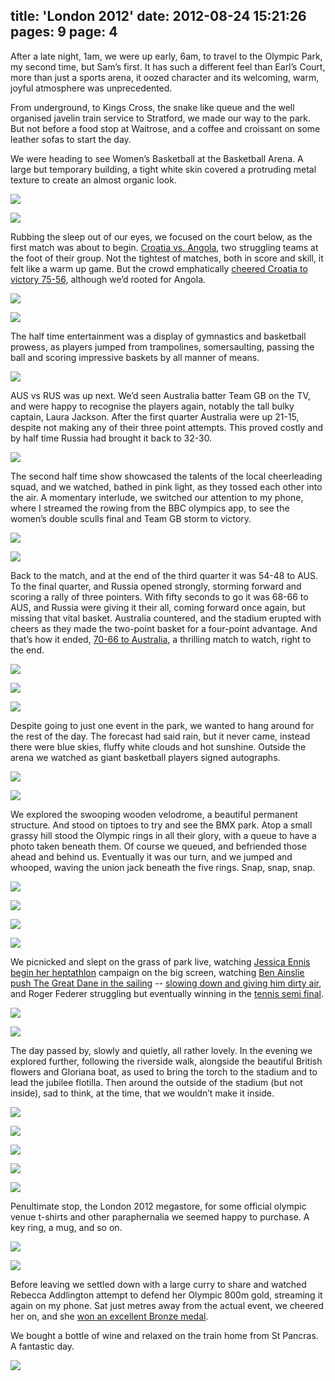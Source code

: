 title: 'London 2012'
date: 2012-08-24 15:21:26
pages: 9
page: 4
---

After a late night, 1am, we were up early, 6am, to travel to the Olympic Park, my second time, but Sam’s first. It has such a different feel than Earl’s Court, more than just a sports arena, it oozed character and its welcoming, warm, joyful atmosphere was unprecedented.

From underground, to Kings Cross, the snake like queue and the well organised javelin train service to Stratford, we made our way to the park. But not before a food stop at Waitrose, and a coffee and croissant on some leather sofas to start the day.

We were heading to see Women’s Basketball at the Basketball Arena. A large but temporary building, a tight white skin covered a protruding metal texture to create an almost organic look.

[![](http://host.trivialbeing.org/up/small/olympics-027.jpg)](http://host.trivialbeing.org/up/olympics-027.jpg)

[![](http://host.trivialbeing.org/up/small/olympics-029.jpg)](http://host.trivialbeing.org/up/olympics-029.jpg)

Rubbing the sleep out of our eyes, we focused on the court below, as the first match was about to begin. [Croatia vs. Angola](http://www.bbc.co.uk/sport/olympics/2012/live-video/p00w300q), two struggling teams at the foot of their group. Not the tightest of matches, both in score and skill, it felt like a warm up game. But the crowd emphatically [cheered Croatia to victory 75-56](http://london2012.bbc.co.uk/basketball/event/women/match=bkw400a10/index.html), although we’d rooted for Angola.

[![](http://host.trivialbeing.org/up/small/olympics-030.jpg)](http://host.trivialbeing.org/up/olympics-030.jpg)

[![](http://host.trivialbeing.org/up/small/olympics-031.jpg)](http://host.trivialbeing.org/up/olympics-031.jpg)

The half time entertainment was a display of gymnastics and basketball prowess, as players jumped from trampolines, somersaulting, passing the ball and scoring impressive baskets by all manner of means.

[![](http://host.trivialbeing.org/up/small/olympics-032.jpg)](http://host.trivialbeing.org/up/olympics-032.jpg)

AUS vs RUS was up next. We’d seen Australia batter Team GB on the TV, and were happy to recognise the players again, notably the tall bulky captain, Laura Jackson. After the first quarter Australia were up 21-15, despite not making any of their three point attempts. This proved costly and by half time Russia had brought it back to 32-30\.

[![](http://host.trivialbeing.org/up/small/olympics-034.jpg)](http://host.trivialbeing.org/up/olympics-034.jpg)

The second half time show showcased the talents of the local cheerleading squad, and we watched, bathed in pink light, as they tossed each other into the air. A momentary interlude, we switched our attention to my phone, where I streamed the rowing from the BBC olympics app, to see the women’s double sculls final and Team GB storm to victory.

[![](http://host.trivialbeing.org/up/small/olympics-035.jpg)](http://host.trivialbeing.org/up/olympics-035.jpg)

[![](http://host.trivialbeing.org/up/small/olympics-036.jpg)](http://host.trivialbeing.org/up/olympics-036.jpg)

Back to the match, and at the end of the third quarter it was 54-48 to AUS. To the final quarter, and Russia opened strongly, storming forward and scoring a rally of three pointers. With fifty seconds to go it was 68-66 to AUS, and Russia were giving it their all, coming forward once again, but missing that vital basket. Australia countered, and the stadium erupted with cheers as they made the two-point basket for a four-point advantage. And that’s how it ended, [70-66 to Australia](http://london2012.bbc.co.uk/basketball/event/women/match=bkw400b10/index.html), a thrilling match to watch, right to the end.

[![](http://host.trivialbeing.org/up/small/olympics-037.jpg)](http://host.trivialbeing.org/up/olympics-037.jpg)

[![](http://host.trivialbeing.org/up/small/olympics-038.jpg)](http://host.trivialbeing.org/up/olympics-038.jpg)

[![](http://host.trivialbeing.org/up/small/olympics-040.jpg)](http://host.trivialbeing.org/up/olympics-040.jpg)

Despite going to just one event in the park, we wanted to hang around for the rest of the day. The forecast had said rain, but it never came, instead there were blue skies, fluffy white clouds and hot sunshine. Outside the arena we watched as giant basketball players signed autographs.

[![](http://host.trivialbeing.org/up/small/olympics-043.jpg)](http://host.trivialbeing.org/up/olympics-043.jpg)

[![](http://host.trivialbeing.org/up/small/olympics-044.jpg)](http://host.trivialbeing.org/up/olympics-044.jpg)

We explored the swooping wooden velodrome, a beautiful permanent structure. And stood on tiptoes to try and see the BMX park. Atop a small grassy hill stood the Olympic rings in all their glory, with a queue to have a photo taken beneath them. Of course we queued, and befriended those ahead and behind us. Eventually it was our turn, and we jumped and  whooped, waving the union jack beneath the five rings. Snap, snap, snap.

[![](http://host.trivialbeing.org/up/small/olympics-046.jpg)](http://host.trivialbeing.org/up/olympics-046.jpg)

[![](http://host.trivialbeing.org/up/small/olympics-047.jpg)](http://host.trivialbeing.org/up/olympics-047.jpg)

[![](http://host.trivialbeing.org/up/small/olympics-049.jpg)](http://host.trivialbeing.org/up/olympics-049.jpg)

[![](http://host.trivialbeing.org/up/small/olympics-042.jpg)](http://host.trivialbeing.org/up/olympics-042.jpg)

We picnicked and slept on the grass of park live, watching [Jessica Ennis begin her heptathlon](http://www.bbc.co.uk/sport/olympics/2012/schedule-results/athletics/20120803#start-time-1000) campaign on the big screen, watching [Ben Ainslie push The Great Dane in the sailing](http://london2012.bbc.co.uk/sailing/event/finn-men/phase=sam002910/index.html) -- [slowing down and giving him dirty air](http://www.bbc.co.uk/sport/olympics/2012/live-video/p00w305z), and Roger Federer struggling but eventually winning in the [tennis semi final](http://london2012.bbc.co.uk/tennis/event/men-singles/match=tem001201/index.html).

[![](http://host.trivialbeing.org/up/small/olympics-045.jpg)](http://host.trivialbeing.org/up/olympics-045.jpg)

[![](http://host.trivialbeing.org/up/small/olympics-051.jpg)](http://host.trivialbeing.org/up/olympics-051.jpg)

The day passed by, slowly and quietly, all rather lovely. In the evening we explored further, following the riverside walk, alongside the beautiful British flowers and Gloriana boat, as used to bring the torch to the stadium and to lead the jubilee flotilla. Then around the outside of the stadium (but not inside), sad to think, at the time, that we wouldn’t make it inside.

[![](http://host.trivialbeing.org/up/small/olympics-052.jpg)](http://host.trivialbeing.org/up/olympics-052.jpg)

[![](http://host.trivialbeing.org/up/small/olympics-053.jpg)](http://host.trivialbeing.org/up/olympics-053.jpg)

[![](http://host.trivialbeing.org/up/small/olympics-054.jpg)](http://host.trivialbeing.org/up/olympics-054.jpg)

[![](http://host.trivialbeing.org/up/small/olympics-055.jpg)](http://host.trivialbeing.org/up/olympics-055.jpg)

[![](http://host.trivialbeing.org/up/small/olympics-060.jpg)](http://host.trivialbeing.org/up/olympics-060.jpg)

Penultimate stop, the London 2012 megastore, for some official olympic venue t-shirts and other paraphernalia we seemed happy to purchase. A key ring, a mug, and so on.

[![](http://host.trivialbeing.org/up/small/olympics-057.jpg)](http://host.trivialbeing.org/up/olympics-057.jpg)

[![](http://host.trivialbeing.org/up/small/olympics-058.jpg)](http://host.trivialbeing.org/up/olympics-058.jpg)

Before leaving we settled down with a large curry to share and watched Rebecca Addlington attempt to defend her Olympic 800m gold, streaming it again on my phone. Sat just metres away from the actual event, we cheered her on, and she [won an excellent Bronze medal](http://www.bbc.co.uk/sport/olympics/2012/sports/swimming/events/womens-800m-freestyle).

We bought a bottle of wine and relaxed on the train home from St Pancras. A fantastic day.

[![](http://host.trivialbeing.org/up/small/olympics-063.jpg)](http://host.trivialbeing.org/up/olympics-063.jpg)
